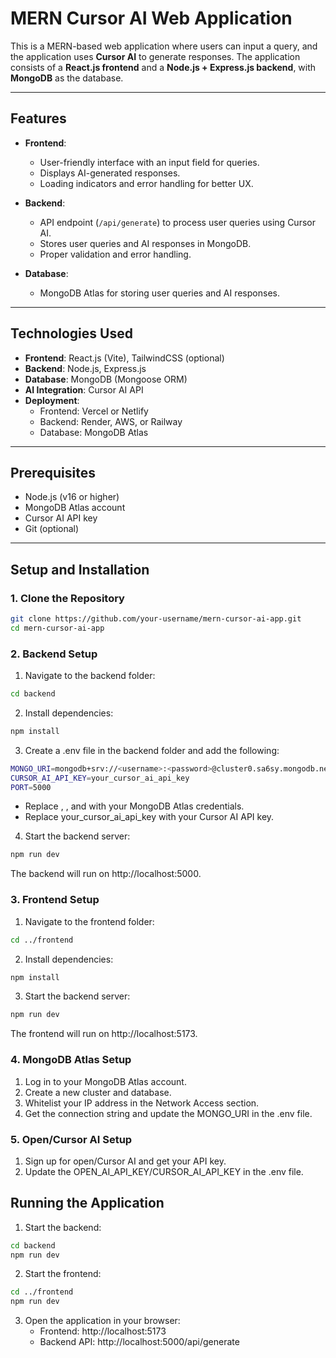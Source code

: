 # MERN Cursor AI Web Application

This is a MERN-based web application where users can input a query, and the application uses **Cursor AI** to generate responses. The application consists of a **React.js frontend** and a **Node.js + Express.js backend**, with **MongoDB** as the database.

---

## **Features**
- **Frontend**:
  - User-friendly interface with an input field for queries.
  - Displays AI-generated responses.
  - Loading indicators and error handling for better UX.

- **Backend**:
  - API endpoint (`/api/generate`) to process user queries using Cursor AI.
  - Stores user queries and AI responses in MongoDB.
  - Proper validation and error handling.

- **Database**:
  - MongoDB Atlas for storing user queries and AI responses.

---

## **Technologies Used**
- **Frontend**: React.js (Vite), TailwindCSS (optional)
- **Backend**: Node.js, Express.js
- **Database**: MongoDB (Mongoose ORM)
- **AI Integration**: Cursor AI API
- **Deployment**:
  - Frontend: Vercel or Netlify
  - Backend: Render, AWS, or Railway
  - Database: MongoDB Atlas

---

## **Prerequisites**
- Node.js (v16 or higher)
- MongoDB Atlas account
- Cursor AI API key
- Git (optional)

---

## **Setup and Installation**

### **1. Clone the Repository**
```bash
git clone https://github.com/your-username/mern-cursor-ai-app.git
cd mern-cursor-ai-app
```

### **2. Backend Setup**

1. Navigate to the backend folder:
```bash
cd backend
```

2. Install dependencies:
```bash
npm install
```

3. Create a .env file in the backend folder and add the following:
```bash
MONGO_URI=mongodb+srv://<username>:<password>@cluster0.sa6sy.mongodb.net/<dbname>?retryWrites=true&w=majority
CURSOR_AI_API_KEY=your_cursor_ai_api_key
PORT=5000
```

* Replace <username>, <password>, and <dbname> with your MongoDB Atlas credentials.
* Replace your_cursor_ai_api_key with your Cursor AI API key.
  
4. Start the backend server:
```bash
npm run dev
```
The backend will run on http://localhost:5000.

### **3. Frontend Setup**
1. Navigate to the frontend folder:
```bash
cd ../frontend
```
2. Install dependencies:
```bash
npm install
```
3. Start the backend server:
```bash
npm run dev
```
The frontend will run on http://localhost:5173.

### **4. MongoDB Atlas Setup**
1. Log in to your MongoDB Atlas account.
2. Create a new cluster and database.
3. Whitelist your IP address in the Network Access section.
4. Get the connection string and update the MONGO_URI in the .env file.

### **5. Open/Cursor AI Setup**
1. Sign up for open/Cursor AI and get your API key.
2. Update the OPEN_AI_API_KEY/CURSOR_AI_API_KEY in the .env file.

## Running the Application
1. Start the backend:
```bash
cd backend
npm run dev
```

2. Start the frontend:
```bash
cd ../frontend
npm run dev
```
3. Open the application in your browser:
   - Frontend: http://localhost:5173
   - Backend API: http://localhost:5000/api/generate
